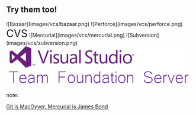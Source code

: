 ## Try them too!

<div style="max-width: 1000px; margin: 0 auto;">
    ![Bazaar](images/vcs/bazaar.png)
    ![Perforce](images/vcs/perforce.png)
    <span style="font-size: 2em;">CVS</span>
    ![Mercurial](images/vcs/mercurial.png)
    ![Subversion](images/vcs/subversion.png)
    <img src="images/vcs/tfs.png" alt="Team Foundation Server" width="500">
</div>

note:

[Git is MacGyver, Mercurial is James Bond](https://importantshock.wordpress.com/2008/08/07/git-vs-mercurial/)
